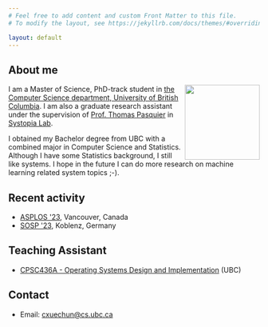 ```yaml
---
# Feel free to add content and custom Front Matter to this file.
# To modify the layout, see https://jekyllrb.com/docs/themes/#overriding-theme-defaults

layout: default
---
```


## About me
<img align="right" width="150" height="150" src="/img/self/xuechun.JPG">

I am a Master of Science, PhD-track student in [the Computer Science department, University of British Columbia](https://www.cs.ubc.ca/). I am also a graduate research assistant under the supervision of [Prof. Thomas Pasquier](https://tfjmp.org/) in [Systopia Lab](https://systopia.cs.ubc.ca/).

I obtained my Bachelor degree from UBC with a combined major in Computer Science and Statistics. Although I have some Statistics background, I still like systems. I hope in the future I can do more research on machine learning related system topics ;-).

## Recent activity

* [ASPLOS '23](https://asplos-conference.org/), Vancouver, Canada
* [SOSP '23](https://sosp2023.mpi-sws.org/), Koblenz, Germany

## Teaching Assistant
* [CPSC436A - Operating Systems Design and Implementation](https://tfjmp.org/UBC-CPSC-436A/) (UBC)

## Contact

*   Email: cxuechun@cs.ubc.ca
